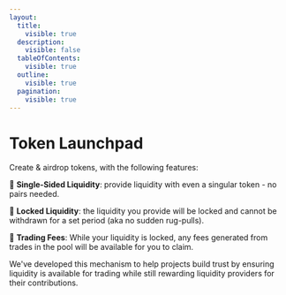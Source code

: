```yaml
---
layout:
  title:
    visible: true
  description:
    visible: false
  tableOfContents:
    visible: true
  outline:
    visible: true
  pagination:
    visible: true
---
```


# Token Launchpad

Create & airdrop tokens, with the following features:&#x20;

🔹 **Single-Sided Liquidity**: provide liquidity with even a singular token - no pairs needed.

🔹 **Locked Liquidity**: the liquidity you provide will be locked and cannot be withdrawn for a set period (aka no sudden rug-pulls).

🔹 **Trading Fees**: While your liquidity is locked, any fees generated from trades in the pool will be available for you to claim.

We've developed this mechanism to help projects build trust by ensuring liquidity is available for trading while still rewarding liquidity providers for their contributions.
